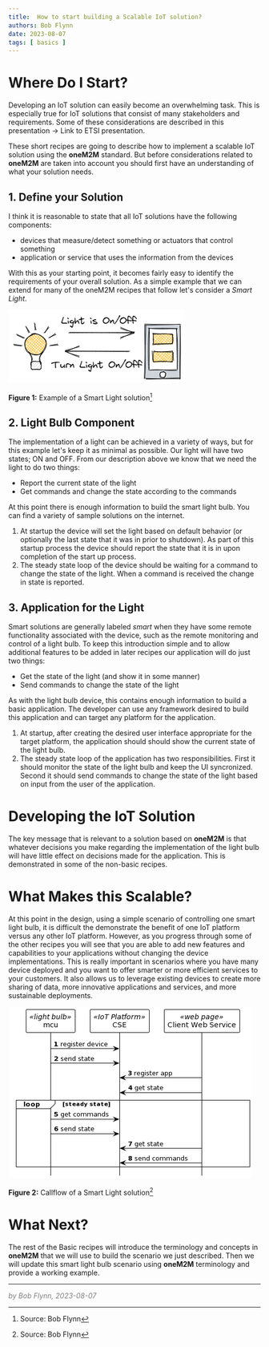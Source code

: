 ```yaml
---
title:  How to start building a Scalable IoT solution?
authors: Bob Flynn
date: 2023-08-07
tags: [ basics ]
---
```


# Where Do I Start?

Developing an IoT solution can easily become an overwhelming task. This is especially true for IoT solutions that consist of many stakeholders and requirements. Some of these considerations are described in this presentation  -> Link to ETSI presentation.

These short recipes are going to describe how to implement a scalable IoT solution using the **oneM2M** standard. But before considerations related to **oneM2M** are taken into account you should first have an understanding of what your solution needs. 

## 1. Define your Solution

I think it is reasonable to state that all IoT solutions have the following components: 
- devices that measure/detect something or actuators that control something
- application or service that uses the information from the devices

With this as your starting point, it becomes fairly easy to identify the requirements of your overall solution. As a simple example that we can extend for many of the oneM2M recipes that follow let's consider a *Smart Light*. 

![Sample Smart Light solution](images/Smart-Light_solution_whiteBG.png)

**Figure 1:** Example of a Smart Light solution[^1]  



## 2. Light Bulb Component
The implementation of a light can be achieved in a variety of ways, but for this example let's keep it as minimal as possible. Our light will have two states; ON and OFF. From our description above we know that we need the light to do two things:

- Report the current state of the light
- Get commands and change the state according to the commands

At this point there is enough information to build the smart light bulb. You can find a variety of sample solutions on the internet. 

1. At startup the device will set the light based on default behavior (or optionally the last state that it was in prior to shutdown). As part of this startup process the device should report the state that it is in upon completion of the start up process.
2. The steady state loop of the device should be waiting for a command to change the state of the light. When a command is received the change in state is reported.

## 3. Application for the Light
Smart solutions are generally labeled *smart* when they have some remote functionality associated with the device, such as the remote monitoring and control of a light bulb. To keep this introduction simple and to allow additional features to be added in later recipes our application will do just two things:

- Get the state of the light (and show it in some manner)
- Send commands to change the state of the light

As with the light bulb device, this contains enough information to build a basic application. The developer can use any framework desired to build this application and can target any platform for the application. 
1. At startup, after creating the desired user interface appropriate for the target platform, the application should should show the current state of the light bulb.
2. The steady state loop of the application has two responsibilities. First it should monitor the state of the light bulb and keep the UI syncronized. Second it should send commands to change the state of the light based on input from the user of the application.


# Developing the IoT Solution 

The key message that is relevant to a solution based on **oneM2M** is that whatever decisions you make regarding the implementation of the light bulb will have little effect on decisions made for the application. This is demonstrated in some of the non-basic recipes. 



# What Makes this Scalable?

At this point in the design, using a simple scenario of controlling one smart light bulb, it is difficult the demonstrate the benefit of one IoT platform versus any other IoT platform. However, as you progress through some of the other recipes you will see that you are able to add new features and capabilities to your applications without changing the device implementations. This is really important in scenarios where you have many device deployed and you want to offer smarter or more efficient services to your customers. It also allows us to leverage existing devices to create more sharing of data, more innovative applications and services, and more sustainable deployments.

![Sample Smart Light callflow](images/lightbulb_sample_callflow.png)

**Figure 2:** Callflow of a Smart Light solution[^1]  

# What Next?

The rest of the Basic recipes will introduce the terminology and  concepts in **oneM2M** that we will use to build the scenario we just described. Then we will update this smart light bulb scenario using **oneM2M** terminology and provide a working example.

[^1]: Source: Bob Flynn

---
<span style="color:grey">*by Bob Flynn, 2023-08-07*</span>
